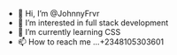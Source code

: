 - 👋 Hi, I’m @JohnnyFrvr
- 👀 I’m interested in full stack development
- 🌱 I’m currently learning CSS
- 📫 How to reach me ...+2348105303601

<!---
JohnnyFrvr/JohnnyFrvr is a ✨ special ✨ repository because its `README.md` (this file) appears on your GitHub profile.
You can click the Preview link to take a look at your changes.
--->

